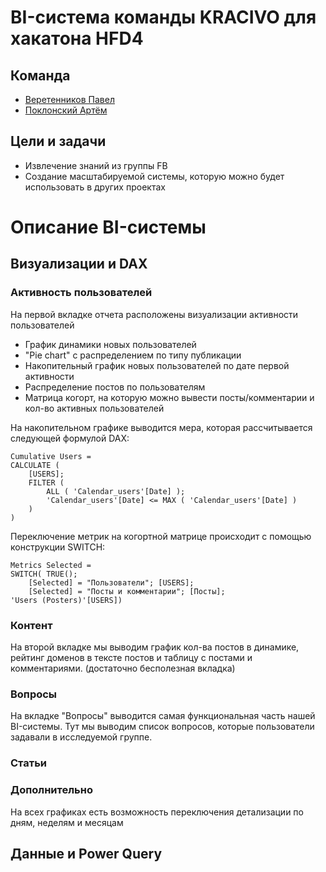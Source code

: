 # BI-система команды KRACIVO для хакатона HFD4

## Команда
+ [Веретенников Павел](https://www.facebook.com/PavelVeret)
+ [Поклонский Артём](https://www.facebook.com/poclonsky)

## Цели и задачи
+ Извлечение знаний из группы FB
+ Создание масштабируемой системы, которую можно будет использовать в других проектах

# Описание BI-системы
## Визуализации и DAX
### Активность пользователей
На первой вкладке отчета расположены визуализации активности пользователей
+ График динамики новых пользователей
+ "Pie chart" с распределением по типу публикации
+ Накопительный график новых пользователей по дате первой активности
+ Распределение постов по пользователям
+ Матрица когорт, на которую можно вывести посты/комментарии и кол-во активных пользователей

На накопительном графике выводится мера, которая рассчитывается следующей формулой DAX:
```dax
Cumulative Users = 
CALCULATE (
    [USERS];
    FILTER (
        ALL ( 'Calendar_users'[Date] );
        'Calendar_users'[Date] <= MAX ( 'Calendar_users'[Date] )
    )
)
```
Переключение метрик на когортной матрице происходит с помощью конструкции SWITCH:
```
Metrics Selected = 
SWITCH( TRUE();
    [Selected] = "Пользователи"; [USERS];
    [Selected] = "Посты и комментарии"; [Посты];
'Users (Posters)'[USERS])
```

### Контент
На второй вкладке мы выводим график кол-ва постов в динамике, рейтинг доменов в тексте постов и таблицу с постами и комментариями. (достаточно бесполезная вкладка)

### Вопросы
На вкладке "Вопросы" выводится самая функциональная часть нашей BI-системы.
Тут мы выводим список вопросов, которые пользователи задавали в исследуемой группе.


### Статьи


### Дополнительно 
На всех графиках есть возможность переключения детализации по дням, неделям и месяцам


## Данные и Power Query
